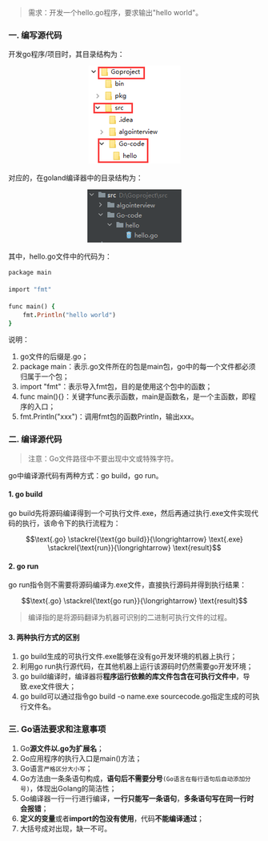 > 需求：开发一个hello.go程序，要求输出"hello world"。

### 一. 编写源代码
开发go程序/项目时，其目录结构为：
<div align=center>
<img src="https://github.com/zhangqiang-qt/Work-Records/blob/master/Golang-basenotes/images/2-1.jpg"/>
</div>

对应的，在goland编译器中的目录结构为：
<div align=center>
<img src="https://github.com/zhangqiang-qt/Work-Records/blob/master/Golang-basenotes/images/2-2.jpg"/>
</div>

其中，hello.go文件中的代码为：
```ruby
package main

import "fmt"

func main() {
    fmt.Println("hello world")
}
```

说明：
1. go文件的后缀是.go；
2. package main：表示.go文件所在的包是main包，go中的每一个文件都必须归属于一个包；
3. import "fmt"：表示导入fmt包，目的是使用这个包中的函数；
4. func main(){}：关键字func表示函数，main是函数名，是一个主函数，即程序的入口；
5. fmt.Println("xxx")：调用fmt包的函数Println，输出xxx。

### 二. 编译源代码
> 注意：Go文件路径中不要出现中文或特殊字符。

go中编译源代码有两种方式：go build，go run。

#### 1. go build
go build先将源码编译得到一个可执行文件.exe，然后再通过执行.exe文件实现代码的执行，该命令下的执行流程为：
```math
\text{.go} \stackrel{\text{go build}}{\longrightarrow} \text{.exe} \stackrel{\text{run}}{\longrightarrow} \text{result}
```
#### 2. go run
go run指令则不需要将源码编译为.exe文件，直接执行源码并得到执行结果：
```math
\text{.go} \stackrel{\text{go run}}{\longrightarrow} \text{result}
```
> 编译指的是将源码翻译为机器可识别的二进制可执行文件的过程。

#### 3. 两种执行方式的区别
1. go build生成的可执行文件.exe能够在没有go开发环境的机器上执行；
2. 利用go run执行源代码，在其他机器上运行该源码时仍然需要go开发环境；
3. go build编译时，编译器将**程序运行依赖的库文件包含在可执行文件中**，导致.exe文件很大；
4. go build可以通过指令go build -o name.exe sourcecode.go指定生成的可执行文件名。

### 三. Go语法要求和注意事项
1. Go**源文件以.go为扩展名**；
2. Go应用程序的执行入口是main()方法；
3. Go语言`严格区分大小写`；
4. Go方法由一条条语句构成，**语句后不需要分号**`(Go语言在每行语句后自动添加分号)`，体现出Golang的简洁性；
5. Go编译器一行一行进行编译，**一行只能写一条语句**，**多条语句写在同一行时会报错**；
6. **定义的变量**或者**import的包没有使用**，代码**不能编译通过**；
7. 大括号成对出现，缺一不可。




